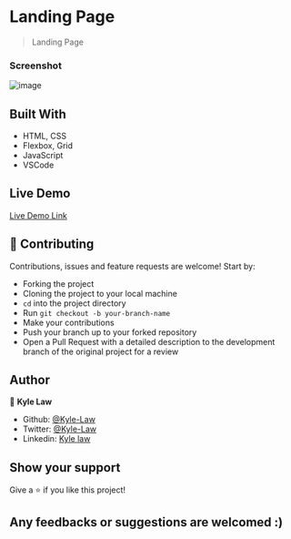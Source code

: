 # Landing Page

> Landing Page

### Screenshot
![image](https://user-images.githubusercontent.com/55923773/82569321-a8ff2980-9bb2-11ea-938a-0afcc645e2cf.png)


## Built With
- HTML, CSS
- Flexbox, Grid
- JavaScript
- VSCode

## Live Demo

[Live Demo Link](https://rawcdn.githack.com/Kyle-Law/personal_blog/6b43ee876bbe7d5ddde6916adf83c15fb8e7e202/index.html)

## 🤝 Contributing

Contributions, issues and feature requests are welcome! Start by:
* Forking the project
* Cloning the project to your local machine
* `cd` into the project directory
* Run `git checkout -b your-branch-name`
* Make your contributions
* Push your branch up to your forked repository
* Open a Pull Request with a detailed description to the development branch of the original project for a review

## Author

👤 **Kyle Law**

- Github: [@Kyle-Law](https://github.com/Kyle-Law)
- Twitter: [@Kyle-Law](https://twitter.com/ZhunKhing)
- Linkedin: [Kyle law](https://www.linkedin.com/in/kyle-lawzhunkhing/)

## Show your support

Give a ⭐️ if you like this project!

## Any feedbacks or suggestions are welcomed :)